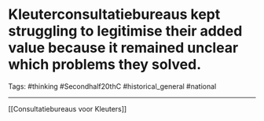 # Kleuterconsultatiebureaus kept struggling to legitimise their added value because it remained unclear which problems they solved.
Tags: #thinking #Secondhalf20thC #historical_general #national 

---
[[Consultatiebureaus voor Kleuters]]